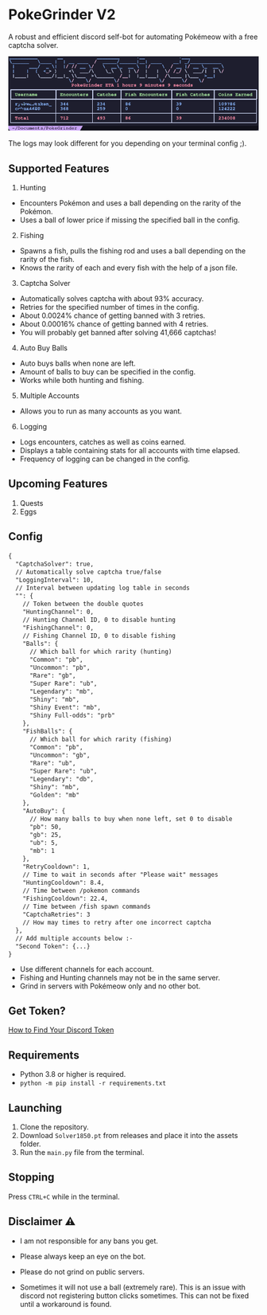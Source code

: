# PokeGrinder V2

A robust and efficient discord self-bot for automating Pokémeow with a free captcha solver.

![image](/assets/image.png)

The logs may look different for you depending on your terminal config ;).

## Supported Features

1. Hunting

- Encounters Pokémon and uses a ball depending on the rarity of the Pokémon.
- Uses a ball of lower price if missing the specified ball in the config.

2. Fishing

- Spawns a fish, pulls the fishing rod and uses a ball depending on the rarity of the fish.
- Knows the rarity of each and every fish with the help of a json file.

3. Captcha Solver

- Automatically solves captcha with about 93% accuracy.
- Retries for the specified number of times in the config.
- About 0.0024% chance of getting banned with 3 retries.
- About 0.00016% chance of getting banned with 4 retries.
- You will probably get banned after solving 41,666 captchas!

4. Auto Buy Balls

- Auto buys balls when none are left.
- Amount of balls to buy can be specified in the config.
- Works while both hunting and fishing.

5. Multiple Accounts

- Allows you to run as many accounts as you want.

6. Logging

- Logs encounters, catches as well as coins earned.
- Displays a table containing stats for all accounts with time elapsed.
- Frequency of logging can be changed in the config.

## Upcoming Features

1. Quests
2. Eggs

## Config

```jsonc
{
  "CaptchaSolver": true,
  // Automatically solve captcha true/false
  "LoggingInterval": 10,
  // Interval between updating log table in seconds
  "": {
    // Token between the double quotes
    "HuntingChannel": 0,
    // Hunting Channel ID, 0 to disable hunting
    "FishingChannel": 0,
    // Fishing Channel ID, 0 to disable fishing
    "Balls": {
      // Which ball for which rarity (hunting)
      "Common": "pb",
      "Uncommon": "pb",
      "Rare": "gb",
      "Super Rare": "ub",
      "Legendary": "mb",
      "Shiny": "mb",
      "Shiny Event": "mb",
      "Shiny Full-odds": "prb"
    },
    "FishBalls": {
      // Which ball for which rarity (fishing)
      "Common": "pb",
      "Uncommon": "gb",
      "Rare": "ub",
      "Super Rare": "ub",
      "Legendary": "db",
      "Shiny": "mb",
      "Golden": "mb"
    },
    "AutoBuy": {
      // How many balls to buy when none left, set 0 to disable
      "pb": 50,
      "gb": 25,
      "ub": 5,
      "mb": 1
    },
    "RetryCooldown": 1,
    // Time to wait in seconds after "Please wait" messages
    "HuntingCooldown": 8.4,
    // Time between /pokemon commands
    "FishingCooldown": 22.4,
    // Time between /fish spawn commands
    "CaptchaRetries": 3
    // How may times to retry after one incorrect captcha
  },
  // Add multiple accounts below :-
  "Second Token": {...}
}
```

- Use different channels for each account.
- Fishing and Hunting channels may not be in the same server.
- Grind in servers with Pokémeow only and no other bot.

## Get Token?

[How to Find Your Discord Token](https://youtu.be/YEgFvgg7ZPI?si=bHkK506fdRibR8QI)

## Requirements

- Python 3.8 or higher is required.
- `python -m pip install -r requirements.txt`

## Launching

1. Clone the repository.
2. Download `Solver1850.pt` from releases and place it into the assets folder.
3. Run the `main.py` file from the terminal.

## Stopping

Press `CTRL+C` while in the terminal.

## Disclaimer ⚠️

- I am not responsible for any bans you get.
- Please always keep an eye on the bot.
- Please do not grind on public servers.


- Sometimes it will not use a ball (extremely rare). This is an issue with discord not registering button clicks
  sometimes. This can not be fixed until a workaround is found.
